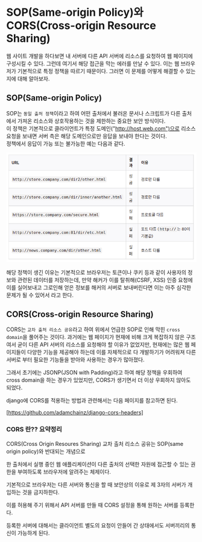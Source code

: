 # SOP(Same-origin Policy)와 CORS(Cross-origin Resource Sharing)

웹 사이트 개발을 하다보면 내 서버에 다른 API 서버에 리소스를 요청하여 웹 페이지에 구성시킬 수 있다. 그런데 여기서 해당 접근을 막는 에러를 만날 수 있다. 이는 웹 브라우저가 기본적으로 특정 정책을 따르기 때문이다. 그러면 이 문제를 어떻게 해결할 수 있는지에 대해 알아보자.

## SOP(Same-origin Policy)

SOP는 `동일 출처 정책`이라고 하여 어떤 출처에서 불러온 문서나 스크립트가 다른 출처에서 가져온 리소스와 상호작용하는 것을 제한하는 중요한 보안 방식이다.  
이 정책은 기본적으로 클라이언트가 특정 도메인("http://host.web.com")으로 리소스 요청을 보내면 서버 측은 해당 도메인으로만 응답을 보내야 한다는 것이다.  
정책에서 응답이 가능 또는 불가능한 예는 다음과 같다.

![SOP](./image/SOP_CORS(1).png)

해당 정책이 생긴 이유는 기본적으로 브라우저는 토큰이나 쿠키 등과 같이 사용자의 정보와 관련된 데이터를 저장하는데, 만약 해커가 이를 탈취해(CSRF, XSS) 인증 요청에 이를 실어보내고 그로인해 얻은 정보를 해커의 서버로 보내버린다면 이는 아주 심각한 문제가 될 수 있어서 라고 한다.

## CORS(Cross-origin Resource Sharing)

CORS는 `교차 출처 리소스 공유`라고 하여 위에서 언급한 SOP로 인해 막힌 `cross domain`을 풀어주는 것이다. 과거에는 웹 페이지가 현재에 비해 크게 복잡하지 않은 구조여서 굳이 다른 API 서버의 리소스를 요청해야 할 이유가 없었지만, 현재에는 많은 웹 페이지들이 다양한 기능을 제공해야 하는데 이를 자체적으로 다 개발하기가 어려워져 다른 서버로 부터 필요한 기능들을 받아와 사용하는 경우가 많아졌다.

그래서 초기에는 JSONP(JSON with Padding)라고 하여 해당 정책을 우회하여 cross domain을 하는 경우가 있었지만, CORS가 생기면서 더 이상 우회하지 않아도 되었다.

django에 CORS를 적용하는 방법과 관련해서는 다음 페이지를 참고하면 된다.

[https://github.com/adamchainz/django-cors-headers]

### CORS 란?? 요약정리

CORS(Cross Origin Resoures Sharing) 교차 출처 리소스 공유는 SOP(same origin policy)와 반대되는 개념으로

한 출처에서 실행 중인 웹 애플리케이션이 다른 출처의 선택한 자원에 접근할 수 있는 권한을 부여하도록 브라우저에 알려주는 체제이다.

기본적으로 브라우저는 다른 서버와 통신을 할 때 보안상의 이유로 제 3자의 서버가 개입하는 것을 금지하한다.

이를 허용해 주기 위해서 API 서버를 만들 때 CORS 설정을 통해 원하는 서버를 등록한다.

등록한 서버에 대해서는 클라이언트 별도의 요청이 안들어 간 상태에서도 서버끼리의 통신이 가능하게 된다.